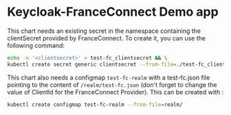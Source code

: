 # Keycloak-FranceConnect Demo app

This chart needs an existing secret in the namespace containing the clientSecret provided by FranceConnect. To create it, you can use the following command:

```sh
echo -n '<clientsecret>' > test-fc_clientsecret && \
kubectl create secret generic clientsecret --from-file=./test-fc_clientsecret
```

This chart also needs a configmap `test-fc-realm` with a test-fc.json file pointing to the content of `/realm/test-fc.json` (don't forget to change the value of ClientId for the FranceConnect Provider).
This can be created with : 

```sh
kubectl create configmap test-fc-realm --from-file=realm/
```